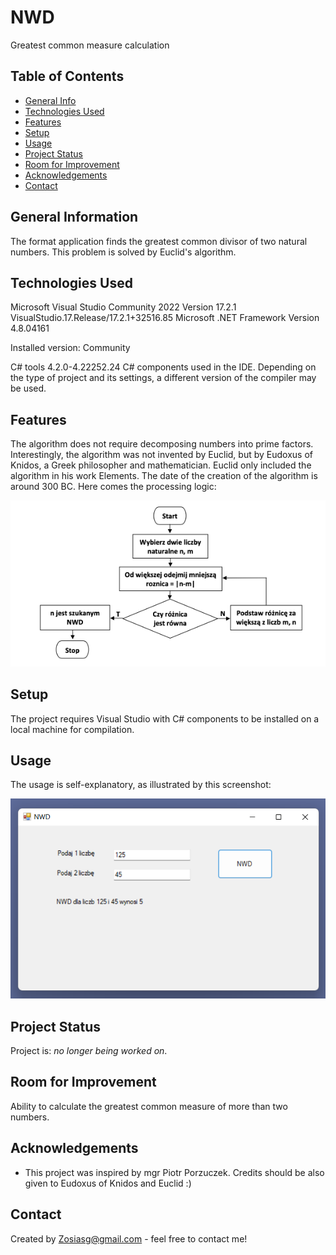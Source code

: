 # NWD
Greatest common measure calculation

## Table of Contents
* [General Info](#general-information)
* [Technologies Used](#technologies-used)
* [Features](#features)
* [Setup](#setup)
* [Usage](#usage)
* [Project Status](#project-status)
* [Room for Improvement](#room-for-improvement)
* [Acknowledgements](#acknowledgements)
* [Contact](#contact)

## General Information
The format application finds the greatest common divisor of two natural numbers. This problem is solved by Euclid's algorithm.

## Technologies Used
Microsoft Visual Studio Community 2022
Version 17.2.1
VisualStudio.17.Release/17.2.1+32516.85
Microsoft .NET Framework
Version 4.8.04161

Installed version: Community

C# tools  4.2.0-4.22252.24
C# components used in the IDE. Depending on the type of project and its settings, a different version of the compiler may be used.

## Features
The algorithm does not require decomposing numbers into prime factors. Interestingly, the algorithm was not invented by Euclid, but by Eudoxus of Knidos, a Greek philosopher and mathematician.
Euclid only included the algorithm in his work Elements. The date of the creation of the algorithm is around 300 BC. 
Here comes the processing logic:

![flow_diagram](./img/nwd_schemat.png)

## Setup
The project requires Visual Studio with C# components to be installed on a local machine for compilation.

## Usage
The usage is self-explanatory, as illustrated by this screenshot:

![Example screenshot](./img/2022-05-20.png)

## Project Status
Project is: _no longer being worked on_. 

## Room for Improvement
Ability to calculate the greatest common measure of more than two numbers.

## Acknowledgements
- This project was inspired by mgr Piotr Porzuczek. Credits should be also given to Eudoxus of Knidos and Euclid :) 

## Contact
Created by Zosiasg@gmail.com - feel free to contact me!

